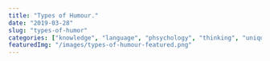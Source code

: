 ```yaml
---
title: "Types of Humour."
date: "2019-03-28"
slug: "types-of-humor"
categories: ["knowledge", "language", "phsychology", "thinking", "uniquely-human"]
featuredImg: "/images/types-of-humour-featured.png"
---
```



